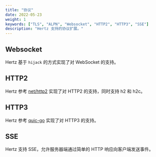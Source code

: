 ```yaml
---
title: "协议"
date: 2022-05-23
weight: 1
keywords: ["TLS", "ALPN", "Websocket", "HTTP2", "HTTP3", "SSE"]
description: "Hertz 支持的协议扩展。"
---
```


## Websocket

Hertz 基于 `hijack` 的方式实现了对 WebSocket 的支持。

## HTTP2

Hertz 参考 [net/http2](https://github.com/golang/net/tree/master/http2) 实现了对 HTTP2 的支持，同时支持 h2 和 h2c。

## HTTP3

Hertz 参考 [quic-go](https://github.com/quic-go/quic-go) 实现了对 HTTP3 的支持。

## SSE

Hertz 支持 SSE，允许服务器端通过简单的 HTTP 响应向客户端发送事件。
